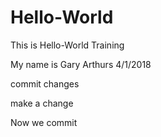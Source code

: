 # Hello-World
This is Hello-World Training

My name is Gary Arthurs
4/1/2018

commit changes

make a change

Now we commit
